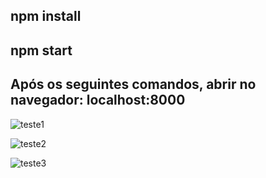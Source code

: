 ## npm install
## npm start

## Após os seguintes comandos, abrir no navegador: localhost:8000

![teste1](https://user-images.githubusercontent.com/61792159/140664691-49f4193c-e029-4350-bcee-8dc3fc72be4d.png)

![teste2](https://user-images.githubusercontent.com/61792159/140664693-837948db-f092-455a-862e-6e3ba32068d9.png)

![teste3](https://user-images.githubusercontent.com/61792159/140664695-4191e7dc-16a9-4462-8b7c-e19123667fd1.png)
